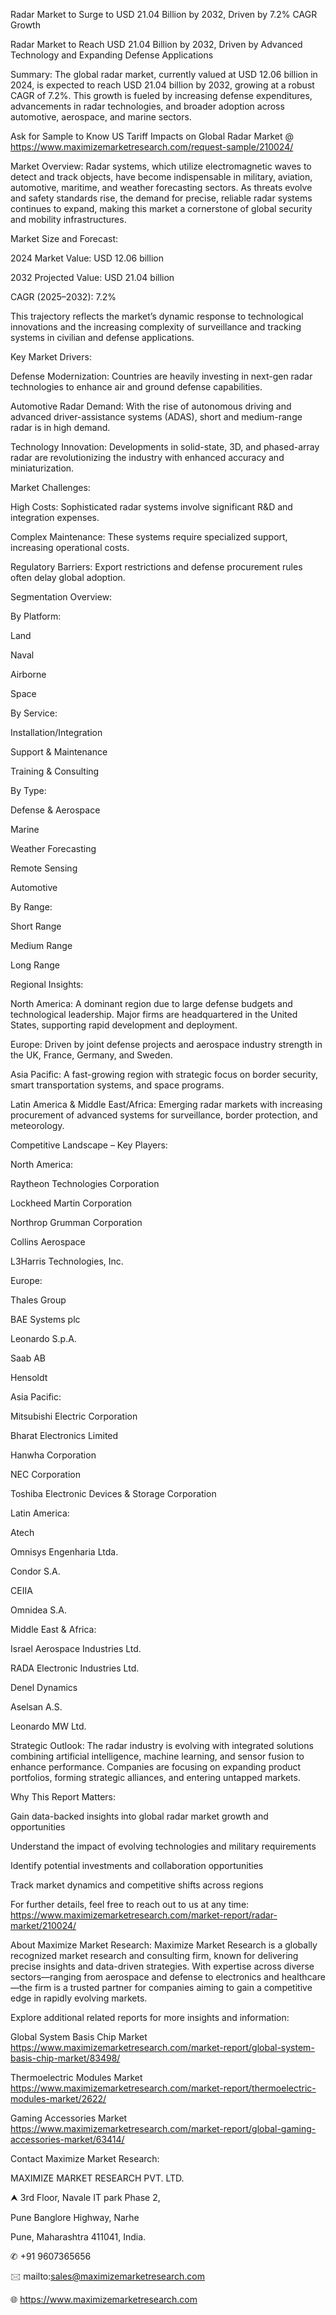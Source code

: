 Radar Market to Surge to USD 21.04 Billion by 2032, Driven by 7.2% CAGR Growth

Radar Market to Reach USD 21.04 Billion by 2032, Driven by Advanced Technology and Expanding Defense Applications

Summary:
The global radar market, currently valued at USD 12.06 billion in 2024, is expected to reach USD 21.04 billion by 2032, growing at a robust CAGR of 7.2%. This growth is fueled by increasing defense expenditures, advancements in radar technologies, and broader adoption across automotive, aerospace, and marine sectors.

Ask for Sample to Know US Tariff Impacts on Global Radar Market @ https://www.maximizemarketresearch.com/request-sample/210024/ 

Market Overview:
Radar systems, which utilize electromagnetic waves to detect and track objects, have become indispensable in military, aviation, automotive, maritime, and weather forecasting sectors. As threats evolve and safety standards rise, the demand for precise, reliable radar systems continues to expand, making this market a cornerstone of global security and mobility infrastructures.

Market Size and Forecast:

2024 Market Value: USD 12.06 billion

2032 Projected Value: USD 21.04 billion

CAGR (2025–2032): 7.2%

This trajectory reflects the market’s dynamic response to technological innovations and the increasing complexity of surveillance and tracking systems in civilian and defense applications.

Key Market Drivers:

Defense Modernization: Countries are heavily investing in next-gen radar technologies to enhance air and ground defense capabilities.

Automotive Radar Demand: With the rise of autonomous driving and advanced driver-assistance systems (ADAS), short and medium-range radar is in high demand.

Technology Innovation: Developments in solid-state, 3D, and phased-array radar are revolutionizing the industry with enhanced accuracy and miniaturization.

Market Challenges:

High Costs: Sophisticated radar systems involve significant R&D and integration expenses.

Complex Maintenance: These systems require specialized support, increasing operational costs.

Regulatory Barriers: Export restrictions and defense procurement rules often delay global adoption.

Segmentation Overview:

By Platform:

Land

Naval

Airborne

Space

By Service:

Installation/Integration

Support & Maintenance

Training & Consulting

By Type:

Defense & Aerospace

Marine

Weather Forecasting

Remote Sensing

Automotive

By Range:

Short Range

Medium Range

Long Range

Regional Insights:

North America:
A dominant region due to large defense budgets and technological leadership. Major firms are headquartered in the United States, supporting rapid development and deployment.

Europe:
Driven by joint defense projects and aerospace industry strength in the UK, France, Germany, and Sweden.

Asia Pacific:
A fast-growing region with strategic focus on border security, smart transportation systems, and space programs.

Latin America & Middle East/Africa:
Emerging radar markets with increasing procurement of advanced systems for surveillance, border protection, and meteorology.

Competitive Landscape – Key Players:

North America:

Raytheon Technologies Corporation

Lockheed Martin Corporation

Northrop Grumman Corporation

Collins Aerospace

L3Harris Technologies, Inc.

Europe:

Thales Group

BAE Systems plc

Leonardo S.p.A.

Saab AB

Hensoldt

Asia Pacific:

Mitsubishi Electric Corporation

Bharat Electronics Limited

Hanwha Corporation

NEC Corporation

Toshiba Electronic Devices & Storage Corporation

Latin America:

Atech

Omnisys Engenharia Ltda.

Condor S.A.

CEIIA

Omnidea S.A.

Middle East & Africa:

Israel Aerospace Industries Ltd.

RADA Electronic Industries Ltd.

Denel Dynamics

Aselsan A.S.

Leonardo MW Ltd.

Strategic Outlook:
The radar industry is evolving with integrated solutions combining artificial intelligence, machine learning, and sensor fusion to enhance performance. Companies are focusing on expanding product portfolios, forming strategic alliances, and entering untapped markets.

Why This Report Matters:

Gain data-backed insights into global radar market growth and opportunities

Understand the impact of evolving technologies and military requirements

Identify potential investments and collaboration opportunities

Track market dynamics and competitive shifts across regions

For further details, feel free to reach out to us at any time: https://www.maximizemarketresearch.com/market-report/radar-market/210024/ 

About Maximize Market Research:
Maximize Market Research is a globally recognized market research and consulting firm, known for delivering precise insights and data-driven strategies. With expertise across diverse sectors—ranging from aerospace and defense to electronics and healthcare—the firm is a trusted partner for companies aiming to gain a competitive edge in rapidly evolving markets.

Explore additional related reports for more insights and information:

Global System Basis Chip Market https://www.maximizemarketresearch.com/market-report/global-system-basis-chip-market/83498/ 

Thermoelectric Modules Market https://www.maximizemarketresearch.com/market-report/thermoelectric-modules-market/2622/ 

Gaming Accessories Market https://www.maximizemarketresearch.com/market-report/global-gaming-accessories-market/63414/ 

Contact Maximize Market Research:

MAXIMIZE MARKET RESEARCH PVT. LTD.

⮝ 3rd Floor, Navale IT park Phase 2,

Pune Banglore Highway, Narhe

Pune, Maharashtra 411041, India.

✆ +91 9607365656

🖂 mailto:sales@maximizemarketresearch.com

🌐 https://www.maximizemarketresearch.com
